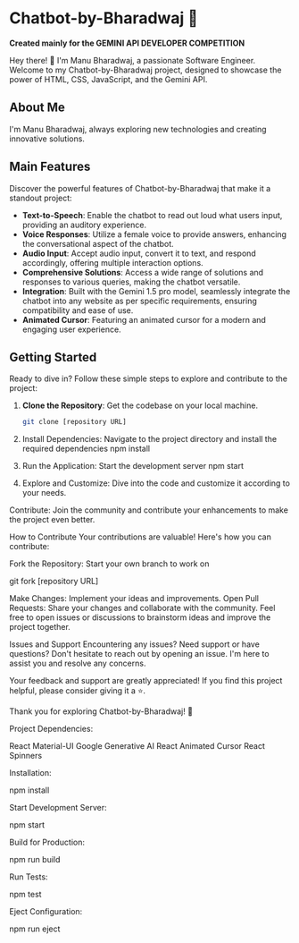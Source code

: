 # Chatbot-by-Bharadwaj 🚀

**Created mainly for the GEMINI API DEVELOPER COMPETITION**

Hey there! 👋 I'm Manu Bharadwaj, a passionate Software Engineer. Welcome to my Chatbot-by-Bharadwaj project, designed to showcase the power of HTML, CSS, JavaScript, and the Gemini API.

## About Me
I'm Manu Bharadwaj, always exploring new technologies and creating innovative solutions.

## Main Features

Discover the powerful features of Chatbot-by-Bharadwaj that make it a standout project:

- **Text-to-Speech**: Enable the chatbot to read out loud what users input, providing an auditory experience.
- **Voice Responses**: Utilize a female voice to provide answers, enhancing the conversational aspect of the chatbot.
- **Audio Input**: Accept audio input, convert it to text, and respond accordingly, offering multiple interaction options.
- **Comprehensive Solutions**: Access a wide range of solutions and responses to various queries, making the chatbot versatile.
- **Integration**: Built with the Gemini 1.5 pro model, seamlessly integrate the chatbot into any website as per specific requirements, ensuring compatibility and ease of use.
- **Animated Cursor**: Featuring an animated cursor for a modern and engaging user experience.

## Getting Started
Ready to dive in? Follow these simple steps to explore and contribute to the project:
1. **Clone the Repository**: Get the codebase on your local machine.
   ```bash
   git clone [repository URL]

2. Install Dependencies: Navigate to the project directory and install the required dependencies
   npm install

3. Run the Application: Start the development server
   npm start

4. Explore and Customize: Dive into the code and customize it according to your needs.

Contribute: Join the community and contribute your enhancements to make the project even better.

How to Contribute
Your contributions are valuable! Here's how you can contribute:

Fork the Repository: Start your own branch to work on

git fork [repository URL]

Make Changes: Implement your ideas and improvements.
Open Pull Requests: Share your changes and collaborate with the community.
Feel free to open issues or discussions to brainstorm ideas and improve the project together.

Issues and Support
Encountering any issues? Need support or have questions? Don't hesitate to reach out by opening an issue. I'm here to assist you and resolve any concerns.

Your feedback and support are greatly appreciated! If you find this project helpful, please consider giving it a ⭐️.

Thank you for exploring Chatbot-by-Bharadwaj! 🌟

Project Dependencies:

React
Material-UI
Google Generative AI
React Animated Cursor
React Spinners

Installation:

npm install

Start Development Server:

npm start

Build for Production:

npm run build

Run Tests:

npm test

Eject Configuration:

npm run eject



